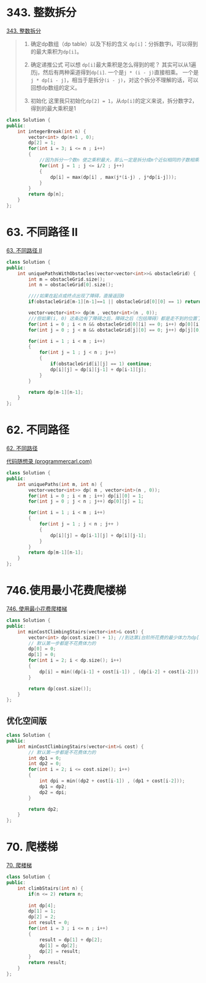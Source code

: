 # 343. 整数拆分
[343. 整数拆分](https://leetcode.cn/problems/integer-break/)
> 1. 确定dp数组（dp table）以及下标的含义
> `dp[i]`：分拆数字i，可以得到的最大乘积为`dp[i]`。
>
>2. 确定递推公式
>可以想 `dp[i]`最大乘积是怎么得到的呢？
>其实可以从1遍历j，然后有两种渠道得到`dp[i]`.
>一个是`j * (i - j)`直接相乘。
>一个是`j * dp[i - j]`，相当于是拆分`(i - j)`，对这个拆分不理解的话，可以回想dp数组的定义。
>
> 3. 初始化
> 这里我只初始化`dp[2] = 1`，从`dp[i]`的定义来说，拆分数字2，得到的最大乘积是1

```cpp
class Solution {
public:
    int integerBreak(int n) {
        vector<int> dp(n+1 , 0);
        dp[2] = 1;
        for(int i = 3; i <= n ; i++)
        {
            //因为拆分一个数n 使之乘积最大，那么一定是拆分成m个近似相同的子数相乘才是最大的。
            for(int j = 1 ; j <= i/2 ; j++)
            {
                dp[i] = max(dp[i] , max(j*(i-j) , j*dp[i-j]));
            }
        }
        return dp[n];
    }
};
```

# 63. 不同路径 II
[63. 不同路径 II](https://leetcode.cn/problems/unique-paths-ii/)

```cpp
class Solution {
public:
    int uniquePathsWithObstacles(vector<vector<int>>& obstacleGrid) {
        int m = obstacleGrid.size();
        int n = obstacleGrid[0].size();

        ////如果在起点或终点出现了障碍，直接返回0
        if(obstacleGrid[m-1][n-1]==1 || obstacleGrid[0][0] == 1) return 0;

        vector<vector<int>> dp(m , vector<int>(n , 0));
        ///但如果(i, 0) 这条边有了障碍之后，障碍之后（包括障碍）都是走不到的位置了，所以障碍之后的dp[i][0]应该还是初始值0。 下标(0, j)的初始化情况同理。
        for(int i = 0 ; i < n && obstacleGrid[0][i] == 0; i++) dp[0][i]= 1;
        for(int j = 0 ; j < m && obstacleGrid[j][0] == 0; j++) dp[j][0] = 1;

        for(int i = 1 ; i < m ; i++)
        {
            for(int j = 1 ; j < n ; j++)
            {
                if(obstacleGrid[i][j] == 1) continue;
                dp[i][j] = dp[i][j-1] + dp[i-1][j];
            }
        } 

        return dp[m-1][n-1];
    }
};
```

# 62. 不同路径
[62. 不同路径](https://leetcode.cn/problems/unique-paths/)

[代码随想录 (programmercarl.com)](https://programmercarl.com/0062.%E4%B8%8D%E5%90%8C%E8%B7%AF%E5%BE%84.html#%E7%AE%97%E6%B3%95%E5%85%AC%E5%BC%80%E8%AF%BE)
```cpp
class Solution {
public:
    int uniquePaths(int m, int n) {
        vector<vector<int>> dp( m , vector<int>(n , 0));
        for(int i = 0 ; i < m ; i++) dp[i][0] = 1;
        for(int j = 0 ; j < n ; j++) dp[0][j] = 1;

        for(int i = 1 ; i < m ; i++)
        {
            for(int j = 1 ; j < n ; j++ )
            {
                dp[i][j] = dp[i-1][j] + dp[i][j-1];
            }
        }
        return dp[m-1][n-1];
    }
};
```

# 746.使用最小花费爬楼梯
[746. 使用最小花费爬楼梯](https://leetcode.cn/problems/min-cost-climbing-stairs/)
```cpp
class Solution {
public:
    int minCostClimbingStairs(vector<int>& cost) {
        vector<int> dp(cost.size() + 1); //到达第i台阶所花费的最少体力为dp[i]。
        // 默认第一步都是不花费体力的
        dp[0] = 0;
        dp[1] = 0;
        for(int i = 2; i < dp.size(); i++)
        {
            dp[i] = min((dp[i-1] + cost[i-1]) , (dp[i-2] + cost[i-2]));
        }

        return dp[cost.size()];
    }
};
```


## 优化空间版
```cpp
class Solution {
public:
    int minCostClimbingStairs(vector<int>& cost) {
        // 默认第一步都是不花费体力的
        int dp1 = 0;
        int dp2 = 0;
        for(int i = 2; i <= cost.size(); i++)
        {
            int dpi = min((dp2 + cost[i-1]) , (dp1 + cost[i-2]));
            dp1 = dp2;
            dp2 = dpi;
        }

        return dp2;
    }
};
```


# 70. 爬楼梯
[70. 爬楼梯](https://leetcode.cn/problems/climbing-stairs/)

```cpp
class Solution {
public:
    int climbStairs(int n) {
        if(n <= 2) return n;
        
        int dp[4];
        dp[1] = 1;
        dp[2] = 2;
        int result = 0;
        for(int i = 3 ; i <= n ; i++)
        {
            result = dp[1] + dp[2];
            dp[1] = dp[2];
            dp[2] = result;
        }
        return result;
    }
};
```